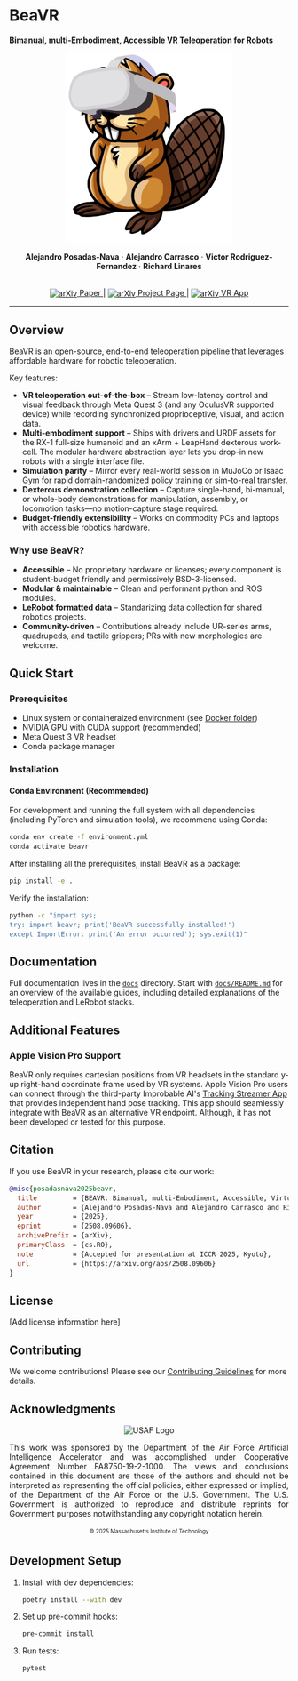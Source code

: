 # BeaVR
**Bimanual, multi-Embodiment, Accessible VR Teleoperation for Robots**

<p align="center">
  <img src="media/BeaVR_logo.svg" alt="BeaVR-Bot Logo" width="300"/>
</p>

<p align="center">
  <strong>Alejandro Posadas-Nava</strong> ·
  <strong>Alejandro Carrasco</strong> ·
  <strong>Victor Rodriguez-Fernandez</strong> ·
  <strong>Richard Linares</strong>
</p>

<p align="center">
  <br>
  <a href="https://arxiv.org/abs/2508.09606">
    <img src="https://yuxiaoba.github.io/assets/images/badges/Arxiv.png" alt="arXiv" width="14" style="vertical-align:middle;"/> Paper
  </a> |
  <a href="https://arclab-mit.github.io/beavr-landing/">
    <img src="https://images.icon-icons.com/3685/PNG/512/github_logo_icon_229278.png" alt="arXiv" width="14" style="vertical-align:middle;"/> Project Page
  </a> |
  <a href="https://github.com/ARCLab-MIT/BeaVR-app">
    <img src="https://images.icon-icons.com/3053/PNG/512/unity_hub_macos_bigsur_icon_189587.png" alt="arXiv" width="16" style="vertical-align:middle;"/> VR App
  </a>
</p>

---

## Overview

BeaVR is an open-source, end-to-end teleoperation pipeline that leverages affordable hardware for robotic teleoperation.

Key features:
- **VR teleoperation out-of-the-box** – Stream low-latency control and visual feedback through Meta Quest 3 (and any OculusVR supported device) while recording synchronized proprioceptive, visual, and action data.
- **Multi-embodiment support** – Ships with drivers and URDF assets for the RX-1 full-size humanoid and an xArm + LeapHand dexterous work-cell. The modular hardware abstraction layer lets you drop-in new robots with a single interface file.
- **Simulation parity** – Mirror every real-world session in MuJoCo or Isaac Gym for rapid domain-randomized policy training or sim-to-real transfer.
- **Dexterous demonstration collection** – Capture single-hand, bi-manual, or whole-body demonstrations for manipulation, assembly, or locomotion tasks—no motion-capture stage required.
- **Budget-friendly extensibility** – Works on commodity PCs and laptops with accessible robotics hardware.

### Why use BeaVR?
- **Accessible** – No proprietary hardware or licenses; every component is student-budget friendly and permissively BSD-3-licensed.
- **Modular & maintainable** – Clean and performant python and ROS modules.
- **LeRobot formatted data** – Standarizing data collection for shared robotics projects.
- **Community-driven** – Contributions already include UR-series arms, quadrupeds, and tactile grippers; PRs with new morphologies are welcome.

## Quick Start

### Prerequisites
- Linux system or containeraized environment (see [Docker folder](docker))
- NVIDIA GPU with CUDA support (recommended)
- Meta Quest 3 VR headset
- Conda package manager

### Installation

#### Conda Environment (Recommended)

For development and running the full system with all dependencies (including PyTorch and simulation tools), we recommend using Conda:

```bash
conda env create -f environment.yml
conda activate beavr
```

After installing all the prerequisites, install BeaVR as a package:
```bash
pip install -e .
```

Verify the installation:
```bash
python -c "import sys;
try: import beavr; print('BeaVR successfully installed!')
except ImportError: print('An error occurred'); sys.exit(1)"
```

## Documentation

Full documentation lives in the [`docs`](docs) directory. Start with
[`docs/README.md`](docs/README.md) for an overview of the available guides,
including detailed explanations of the teleoperation and LeRobot stacks.

## Additional Features

### Apple Vision Pro Support
BeaVR only requires cartesian positions from VR headsets in the standard y-up right-hand coordinate frame used by VR systems.
Apple Vision Pro users can connect through the third-party Improbable AI's [Tracking Streamer App](https://github.com/Improbable-AI/VisionProTeleop) that provides independent hand pose tracking.
This app should seamlessly integrate with BeaVR as an alternative VR endpoint. Although, it has not been developed or tested for this purpose.

## Citation

If you use BeaVR in your research, please cite our work:

```bibtex
@misc{posadasnava2025beavr,
  title         = {BEAVR: Bimanual, multi-Embodiment, Accessible, Virtual Reality Teleoperation System for Robots},
  author        = {Alejandro Posadas-Nava and Alejandro Carrasco and Richard Linares},
  year          = {2025},
  eprint        = {2508.09606},
  archivePrefix = {arXiv},
  primaryClass  = {cs.RO},
  note          = {Accepted for presentation at ICCR 2025, Kyoto},
  url           = {https://arxiv.org/abs/2508.09606}
}
```

## License

[Add license information here]


## Contributing

We welcome contributions! Please see our [Contributing Guidelines](CONTRIBUTING.md) for more details.


## Acknowledgments

<p align="center">
  <img src="https://upload.wikimedia.org/wikipedia/commons/0/06/US_Air_Force_Logo_Solid_Colour.svg" alt="USAF Logo" width="60"/>
</p>

<p align="justify">
This work was sponsored by the Department of the Air Force Artificial Intelligence Accelerator and was accomplished under Cooperative Agreement Number FA8750-19-2-1000. The views and conclusions contained in this document are those of the authors and should not be interpreted as representing the official policies, either expressed or implied, of the Department of the Air Force or the U.S. Government. The U.S. Government is authorized to reproduce and distribute reprints for Government purposes notwithstanding any copyright notation herein.
</p>

<p align="center">
<sub><sup>© 2025 Massachusetts Institute of Technology</sup></sub>
</p>

## Development Setup

1. Install with dev dependencies:
   ```bash
   poetry install --with dev
   ```

2. Set up pre-commit hooks:
   ```bash
   pre-commit install
   ```

3. Run tests:
   ```bash
   pytest
   ```
